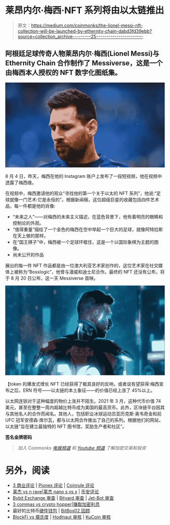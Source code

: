# 莱昂内尔·梅西·NFT 系列将由以太链推出

> 原文：<https://medium.com/coinmonks/the-lionel-messi-nft-collection-will-be-launched-by-ethernity-chain-dabd3fd39ebb?source=collection_archive---------25----------------------->

## 阿根廷足球传奇人物莱昂内尔·梅西(Lionel Messi)与 Ethernity Chain 合作制作了 Messiverse，这是一个由梅西本人授权的 NFT 数字化图纸集。

![](img/d07bba36dda8be663bcd9f47f4e58b98.png)

8 月 4 日，昨天，梅西在他的 Instagram 账户上发布了一段短视频，他在视频中透露了梅西维。

在视频中，梅西邀请他的观众“寻找他的第一个关于以太的 NFT 系列”，他说:“足球就像一门艺术:它是永恒的”。根据新闻稿，这位超级巨星的收藏包括四件艺术品，每一件都是他的肖像:

*   “未来之人”——对梅西的未来主义描述，在蓝色背景下，他有着明亮的眼睛和控制论的外观。
*   “值得重量”描绘了一个金色的梅西在空中举起一个巨大的足球，就像阿特拉斯在天上做的那样。
*   在“国王棋子”中，梅西被一个足球环框住，这是一个以国际象棋为主题的图像。
*   尚未公开的作品

展出的每一件 NFT 作品都是由一位澳大利亚艺术家创作的，这位艺术家在社交媒体上被称为“Bosslogic”，他曾与漫威和迪士尼合作。最终的 NFT 还没有公布，将于 8 月 20 日公布，这一天 Messiverse 首映。

![](img/fff9ad9ff43ab047d8ce279da298c705.png)

【token 的爆发式增长
NFT 已经获得了极其良好的反响，或者说有望获得:梅西宣布之后，ERN 符号——以太链的本土象征——的价值已经上涨了 45%以上。

以太网连锁对于这种幅度的物价上涨并不陌生。2021 年 3 月，这种代币价值 74 美元，甚至在整整一周内超越比特币成为美国的最高货币。此外，区块链平台因其与其他名人的合作而闻名。其他人，包括职业冰球运动员亚历克斯·奥韦奇金和前 UFC 冠军安德森·席尔瓦，都与以太网合作推出了自己的系列。根据他们的网站，以太链“旨在建立最独特的 NFT 图书馆，奖励生产者和社区”。

**签名金牌密码**

> *加入 Coinmonks* [*电报频道*](https://t.me/coincodecap) *和* [*Youtube 频道*](https://www.youtube.com/c/coinmonks/videos) *了解加密交易和投资*

# 另外，阅读

*   [3 商业评论](/coinmonks/3commas-review-an-excellent-crypto-trading-bot-2020-1313a58bec92) | [Pionex 评论](https://coincodecap.com/pionex-review-exchange-with-crypto-trading-bot) | [Coinrule 评论](/coinmonks/coinrule-review-2021-a-beginner-friendly-crypto-trading-bot-daf0504848ba)
*   [莱杰 vs n rave](/coinmonks/ledger-vs-ngrave-zero-7e40f0c1d694)|[莱杰 nano s vs x](/coinmonks/ledger-nano-s-vs-x-battery-hardware-price-storage-59a6663fe3b0) | [币安评论](/coinmonks/binance-review-ee10d3bf3b6e)
*   [Bybit Exchange 审查](/coinmonks/bybit-exchange-review-dbd570019b71) | [Bityard 审查](https://coincodecap.com/bityard-reivew) | [Jet-Bot 审查](https://coincodecap.com/jet-bot-review)
*   [3 commas vs crypto hopper](/coinmonks/3commas-vs-pionex-vs-cryptohopper-best-crypto-bot-6a98d2baa203)|[赚取加密利息](/coinmonks/earn-crypto-interest-b10b810fdda3)
*   最好的比特币[硬件钱包](/coinmonks/hardware-wallets-dfa1211730c6) | [BitBox02 回顾](/coinmonks/bitbox02-review-your-swiss-bitcoin-hardware-wallet-c36c88fff29)
*   [BlockFi vs 摄氏度](/coinmonks/blockfi-vs-celsius-vs-hodlnaut-8a1cc8c26630) | [Hodlnaut 审核](/coinmonks/hodlnaut-review-best-way-to-hodl-is-to-earn-interest-on-your-bitcoin-6658a8c19edf) | [KuCoin 审核](https://coincodecap.com/kucoin-review)